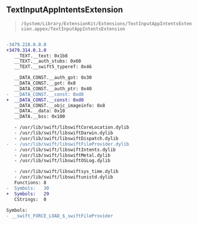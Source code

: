 ## TextInputAppIntentsExtension

> `/System/Library/ExtensionKit/Extensions/TextInputAppIntentsExtension.appex/TextInputAppIntentsExtension`

```diff

-3479.228.0.0.0
+3479.314.0.1.0
   __TEXT.__text: 0x1b8
   __TEXT.__auth_stubs: 0x60
   __TEXT.__swift5_typeref: 0x46

   __DATA_CONST.__auth_got: 0x30
   __DATA_CONST.__got: 0x8
   __DATA_CONST.__auth_ptr: 0x40
-  __DATA_CONST.__const: 0xd8
+  __DATA_CONST.__const: 0xd0
   __DATA_CONST.__objc_imageinfo: 0x8
   __DATA.__data: 0x10
   __DATA.__bss: 0x100

   - /usr/lib/swift/libswiftCoreLocation.dylib
   - /usr/lib/swift/libswiftDarwin.dylib
   - /usr/lib/swift/libswiftDispatch.dylib
-  - /usr/lib/swift/libswiftFileProvider.dylib
   - /usr/lib/swift/libswiftIntents.dylib
   - /usr/lib/swift/libswiftMetal.dylib
   - /usr/lib/swift/libswiftOSLog.dylib

   - /usr/lib/swift/libswiftsys_time.dylib
   - /usr/lib/swift/libswiftunistd.dylib
   Functions: 8
-  Symbols:   30
+  Symbols:   29
   CStrings:  0
 
Symbols:
- __swift_FORCE_LOAD_$_swiftFileProvider

```
